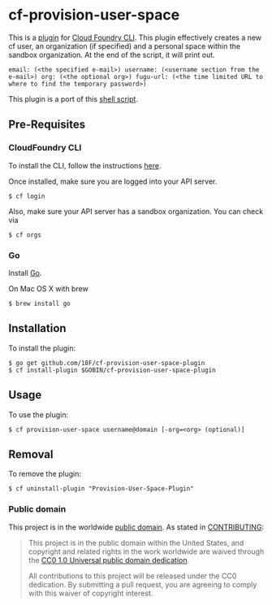 # cf-provision-user-space

This is a [plugin](https://github.com/cloudfoundry/cli/tree/master/plugin_examples) for [Cloud Foundry CLI](https://github.com/cloudfoundry/cli). This plugin effectively creates a new cf user, an organization (if specified) and a personal space within the sandbox organization. At the end of the script, it will print out.

	email: (<the specified e-mail>) username: (<username section from the e-mail>) org: (<the optional org>) fugu-url: (<the time limited URL to where to find the temporary password>)

This plugin is a port of this [shell script](https://github.com/18F/cloud-foundry-scripts/blob/674a511662490165e629d77fb4e9dda28837b27a/cf-create-user.sh).

## Pre-Requisites

### CloudFoundry CLI

To install the CLI, follow the instructions [here](https://github.com/cloudfoundry/cli).

Once installed, make sure you are logged into your API server.

	$ cf login

Also, make sure your API server has a sandbox organization. You can check via

	$ cf orgs

### Go

Install [Go](https://golang.org/).

On Mac OS X with brew

	$ brew install go


## Installation
To install the plugin:

	$ go get github.com/18F/cf-provision-user-space-plugin
	$ cf install-plugin $GOBIN/cf-provision-user-space-plugin

## Usage
To use the plugin:

	$ cf provision-user-space username@domain [-org=<org> (optional)]


## Removal
To remove the plugin:

	$ cf uninstall-plugin "Provision-User-Space-Plugin"
	


### Public domain

This project is in the worldwide [public domain](LICENSE.md). As stated in [CONTRIBUTING](CONTRIBUTING.md):

> This project is in the public domain within the United States, and copyright and related rights in the work worldwide are waived through the [CC0 1.0 Universal public domain dedication](https://creativecommons.org/publicdomain/zero/1.0/).
>
> All contributions to this project will be released under the CC0 dedication. By submitting a pull request, you are agreeing to comply with this waiver of copyright interest.
